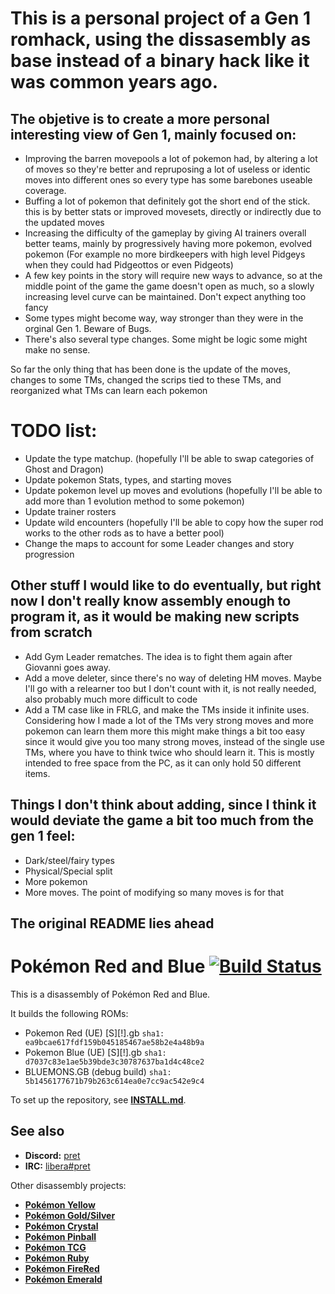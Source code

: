 # This is a personal project of a Gen 1 romhack, using the dissasembly as base instead of a binary hack like it was common years ago.
## The objetive is to create a more personal interesting view of Gen 1, mainly focused on:
- Improving the barren movepools a lot of pokemon had, by altering a lot of moves so they're better and repruposing a lot of useless or identic moves into different ones so every type has some barebones useable coverage.
- Buffing a lot of pokemon that definitely got the short end of the stick. this is by better stats or improved movesets, directly or indirectly due to the updated moves
- Increasing the difficulty of the gameplay by giving AI trainers overall better teams, mainly by progressively having more pokemon, evolved pokemon (For example no more birdkeepers with high level Pidgeys when they could had Pidgeottos or even Pidgeots)
- A few key points in the story will require new ways to advance, so at the middle point of the game the game doesn't open as much, so a slowly increasing level curve can be maintained. Don't expect anything too fancy
- Some types might become way, way stronger than they were in the orginal Gen 1. Beware of Bugs. 
- There's also several type changes. Some might be logic some might make no sense.

So far the only thing that has been done is the update of the moves, changes to some TMs, changed the scrips tied to these TMs, and reorganized what TMs can learn each pokemon

# TODO list:
- Update the type matchup. (hopefully I'll be able to swap categories of Ghost and Dragon)
- Update pokemon Stats, types, and starting moves
- Update pokemon level up moves and evolutions (hopefully I'll be able to add more than 1 evolution method to some pokemon)
- Update trainer rosters
- Update wild encounters (hopefully I'll be able to copy how the super rod works to the other rods as to have a better pool)
- Change the maps to account for some Leader changes and story progression


## Other stuff I would like to do eventually, but right now I don't really know assembly enough to program it, as it would be making new scripts from scratch
- Add Gym Leader rematches. The idea is to fight them again after Giovanni goes away.
- Add a move deleter, since there's no way of deleting HM moves. Maybe I'll go with a relearner too but I don't count with it, is not really needed, also probably much more difficult to code
- Add a TM case like in FRLG, and make the TMs inside it infinite uses. Considering how I made a lot of the TMs very strong moves and more pokemon can learn them more this might make things a bit too easy since it would give you too many strong moves, instead of the single use TMs, where you have to think twice who should learn it.
This is mostly intended to free space from the PC, as it can only hold 50 different items.


## Things I don't think about adding, since I think it would deviate the game a bit too much from the gen 1 feel:
- Dark/steel/fairy types
- Physical/Special split
- More pokemon
- More moves. The point of modifying so many moves is for that


## The original README lies ahead


# Pokémon Red and Blue [![Build Status][ci-badge]][ci]

This is a disassembly of Pokémon Red and Blue.

It builds the following ROMs:

- Pokemon Red (UE) [S][!].gb `sha1: ea9bcae617fdf159b045185467ae58b2e4a48b9a`
- Pokemon Blue (UE) [S][!].gb `sha1: d7037c83e1ae5b39bde3c30787637ba1d4c48ce2`
- BLUEMONS.GB (debug build) `sha1: 5b1456177671b79b263c614ea0e7cc9ac542e9c4`

To set up the repository, see [**INSTALL.md**](INSTALL.md).


## See also

- **Discord:** [pret][discord]
- **IRC:** [libera#pret][irc]

Other disassembly projects:

- [**Pokémon Yellow**][pokeyellow]
- [**Pokémon Gold/Silver**][pokegold]
- [**Pokémon Crystal**][pokecrystal]
- [**Pokémon Pinball**][pokepinball]
- [**Pokémon TCG**][poketcg]
- [**Pokémon Ruby**][pokeruby]
- [**Pokémon FireRed**][pokefirered]
- [**Pokémon Emerald**][pokeemerald]

[pokeyellow]: https://github.com/pret/pokeyellow
[pokegold]: https://github.com/pret/pokegold
[pokecrystal]: https://github.com/pret/pokecrystal
[pokepinball]: https://github.com/pret/pokepinball
[poketcg]: https://github.com/pret/poketcg
[pokeruby]: https://github.com/pret/pokeruby
[pokefirered]: https://github.com/pret/pokefirered
[pokeemerald]: https://github.com/pret/pokeemerald
[discord]: https://discord.gg/d5dubZ3
[irc]: https://web.libera.chat/?#pret
[ci]: https://github.com/pret/pokered/actions
[ci-badge]: https://github.com/pret/pokered/actions/workflows/main.yml/badge.svg
